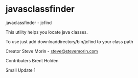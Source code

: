 javasclassfinder
================

javaclassfinder - jcfind

This utility helps you locate java classes.

To use just add 
downloaddirectory/bin/jcfind to your class path

Creator
Steve Morin - steve@stevemorin.com

Contributers
Brent Holden

Small Update 1